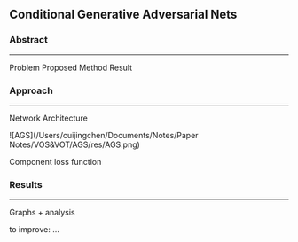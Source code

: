 ## Conditional Generative Adversarial Nets

### Abstract

------

Problem
Proposed Method
Result


### Approach

------

Network Architecture

![AGS](/Users/cuijingchen/Documents/Notes/Paper Notes/VOS&VOT/AGS/res/AGS.png)

Component loss function



### Results

------

Graphs + analysis

to improve: ...